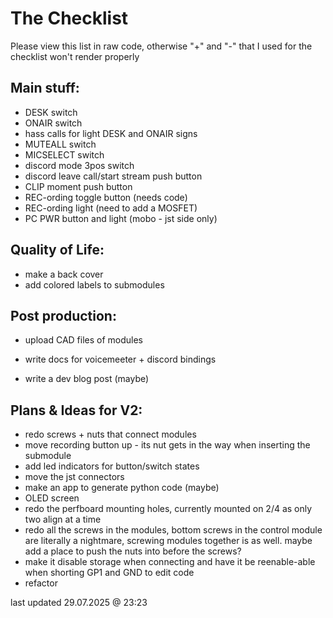 # The Checklist

Please view this list in raw code, otherwise "+" and "-" that I used for the checklist won't render properly

## Main stuff:
+ DESK switch
+ ONAIR switch
+ hass calls for light DESK and ONAIR signs
+ MUTEALL switch 
+ MICSELECT switch
+ discord mode 3pos switch
+ discord leave call/start stream push button
+ CLIP moment push button
+ REC-ording toggle button (needs code)
+ REC-ording light (need to add a MOSFET)
+ PC PWR button and light (mobo - jst side only)

## Quality of Life:
- make a back cover
- add colored labels to submodules

## Post production:
- upload CAD files of modules
- write docs for voicemeeter + discord bindings

- write a dev blog post (maybe)

## Plans & Ideas for V2:
- redo screws + nuts that connect modules
- move recording button up - its nut gets in the way when inserting the submodule
- add led indicators for button/switch states
- move the jst connectors
- make an app to generate python code (maybe)
- OLED screen
- redo the perfboard mounting holes, currently mounted on 2/4 as only two align at a time
- redo all the screws in the modules, bottom screws in the control module are literally a nightmare, screwing modules together is as well. maybe add a place to push the nuts into before the screws?
- make it disable storage when connecting and have it be reenable-able when shorting GP1 and GND to edit code
- refactor

last updated 29.07.2025 @ 23:23
